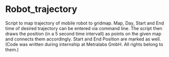 # Robot_trajectory
Script to map trajectory of mobile robot to gridmap.
Map, Day, Start and End time of desired trajectory can be entered via command line.
The script then draws the position (in a 5 second time intervall) as points on the given map and connects them accordingly.
Start and End Position are marked as well.
(Code was written during internship at Metralabs GmbH. All rights belong to them.)
